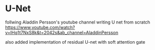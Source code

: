 # U-Net
follwing Aladdin Persson's youtube channel writing U net from scratch <br>
https://www.youtube.com/watch?v=IHq1t7NxS8k&t=2042s&ab_channel=AladdinPersson

also added implementation of residual U-net with soft attention gate
